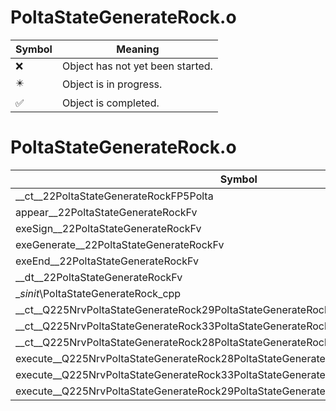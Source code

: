 # PoltaStateGenerateRock.o
| Symbol | Meaning 
| ------------- | ------------- 
| :x: | Object has not yet been started. 
| :eight_pointed_black_star: | Object is in progress. 
| :white_check_mark: | Object is completed. 


# PoltaStateGenerateRock.o
| Symbol | Decompiled? |
| ------------- | ------------- |
| __ct__22PoltaStateGenerateRockFP5Polta | :x: |
| appear__22PoltaStateGenerateRockFv | :x: |
| exeSign__22PoltaStateGenerateRockFv | :x: |
| exeGenerate__22PoltaStateGenerateRockFv | :x: |
| exeEnd__22PoltaStateGenerateRockFv | :x: |
| __dt__22PoltaStateGenerateRockFv | :x: |
| __sinit_\PoltaStateGenerateRock_cpp | :x: |
| __ct__Q225NrvPoltaStateGenerateRock29PoltaStateGenerateRockNrvSignFv | :x: |
| __ct__Q225NrvPoltaStateGenerateRock33PoltaStateGenerateRockNrvGenerateFv | :x: |
| __ct__Q225NrvPoltaStateGenerateRock28PoltaStateGenerateRockNrvEndFv | :x: |
| execute__Q225NrvPoltaStateGenerateRock28PoltaStateGenerateRockNrvEndCFP5Spine | :x: |
| execute__Q225NrvPoltaStateGenerateRock33PoltaStateGenerateRockNrvGenerateCFP5Spine | :x: |
| execute__Q225NrvPoltaStateGenerateRock29PoltaStateGenerateRockNrvSignCFP5Spine | :x: |
